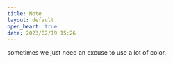 ```yaml
---
title: Note
layout: default
open_heart: true
date: 2023/02/19 15:26
---
```


sometimes we just need an excuse to use a lot of color.
